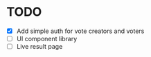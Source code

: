 # TODO

- [x] Add simple auth for vote creators and voters
- [ ] UI component library
- [ ] Live result page

